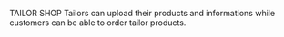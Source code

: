 TAILOR SHOP
Tailors can upload their products and informations while customers can be able to order tailor products.